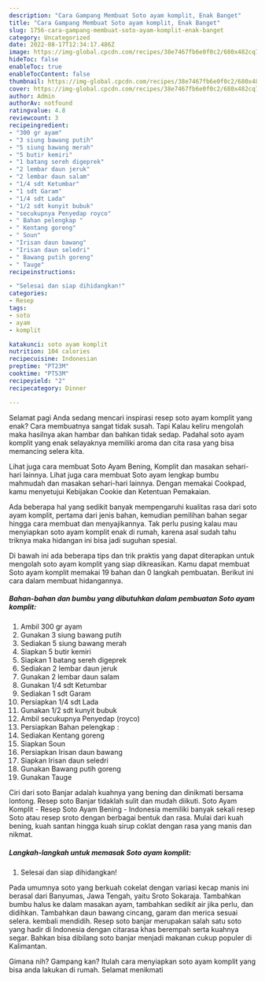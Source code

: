 ```yaml
---
description: "Cara Gampang Membuat Soto ayam komplit, Enak Banget"
title: "Cara Gampang Membuat Soto ayam komplit, Enak Banget"
slug: 1756-cara-gampang-membuat-soto-ayam-komplit-enak-banget
category: Uncategorized
date: 2022-08-17T12:34:17.486Z
image: https://img-global.cpcdn.com/recipes/38e7467fb6e0f0c2/680x482cq70/soto-ayam-komplit-foto-resep-utama.jpg
hideToc: false
enableToc: true
enableTocContent: false
thumbnail: https://img-global.cpcdn.com/recipes/38e7467fb6e0f0c2/680x482cq70/soto-ayam-komplit-foto-resep-utama.jpg
cover: https://img-global.cpcdn.com/recipes/38e7467fb6e0f0c2/680x482cq70/soto-ayam-komplit-foto-resep-utama.jpg
author: Admin
authorAv: notfound
ratingvalue: 4.8
reviewcount: 3
recipeingredient:
- "300 gr ayam"
- "3 siung bawang putih"
- "5 siung bawang merah"
- "5 butir kemiri"
- "1 batang sereh digeprek"
- "2 lembar daun jeruk"
- "2 lembar daun salam"
- "1/4 sdt Ketumbar"
- "1 sdt Garam"
- "1/4 sdt Lada"
- "1/2 sdt kunyit bubuk"
- "secukupnya Penyedap royco"
- " Bahan pelengkap "
- " Kentang goreng"
- " Soun"
- "Irisan daun bawang"
- "Irisan daun seledri"
- " Bawang putih goreng"
- " Tauge"
recipeinstructions:

- "Selesai dan siap dihidangkan!"
categories:
- Resep
tags:
- soto
- ayam
- komplit

katakunci: soto ayam komplit 
nutrition: 104 calories
recipecuisine: Indonesian
preptime: "PT23M"
cooktime: "PT53M"
recipeyield: "2"
recipecategory: Dinner

---
```



Selamat pagi Anda sedang mencari inspirasi resep soto ayam komplit yang enak? Cara membuatnya sangat tidak susah. Tapi Kalau keliru mengolah maka hasilnya akan hambar dan bahkan tidak sedap. Padahal soto ayam komplit yang enak selayaknya memiliki aroma dan cita rasa yang bisa memancing selera kita.


Lihat juga cara membuat Soto Ayam Bening, Komplit dan masakan sehari-hari lainnya. Lihat juga cara membuat Soto ayam lengkap bumbu mahmudah dan masakan sehari-hari lainnya. Dengan memakai Cookpad, kamu menyetujui Kebijakan Cookie dan Ketentuan Pemakaian.

Ada beberapa hal yang sedikit banyak mempengaruhi kualitas rasa dari soto ayam komplit, pertama dari jenis bahan, kemudian pemilihan bahan segar hingga cara membuat dan menyajikannya. Tak perlu pusing kalau mau menyiapkan soto ayam komplit enak di rumah, karena asal sudah tahu triknya maka hidangan ini bisa jadi suguhan spesial.


Di bawah ini ada beberapa tips dan trik praktis yang dapat diterapkan untuk mengolah soto ayam komplit yang siap dikreasikan. Kamu dapat membuat Soto ayam komplit memakai 19 bahan dan 0 langkah pembuatan. Berikut ini cara dalam membuat hidangannya.

<!--inarticleads1-->

##### Bahan-bahan dan bumbu yang dibutuhkan dalam pembuatan Soto ayam komplit:

1. Ambil 300 gr ayam
1. Gunakan 3 siung bawang putih
1. Sediakan 5 siung bawang merah
1. Siapkan 5 butir kemiri
1. Siapkan 1 batang sereh digeprek
1. Sediakan 2 lembar daun jeruk
1. Gunakan 2 lembar daun salam
1. Gunakan 1/4 sdt Ketumbar
1. Sediakan 1 sdt Garam
1. Persiapkan 1/4 sdt Lada
1. Gunakan 1/2 sdt kunyit bubuk
1. Ambil secukupnya Penyedap (royco)
1. Persiapkan  Bahan pelengkap :
1. Sediakan  Kentang goreng
1. Siapkan  Soun
1. Persiapkan Irisan daun bawang
1. Siapkan Irisan daun seledri
1. Gunakan  Bawang putih goreng
1. Gunakan  Tauge


Ciri dari soto Banjar adalah kuahnya yang bening dan dinikmati bersama lontong. Resep soto Banjar tidaklah sulit dan mudah diikuti. Soto Ayam Komplit - Resep Soto Ayam Bening - Indonesia memiliki banyak sekali resep Soto atau resep sroto dengan berbagai bentuk dan rasa. Mulai dari kuah bening, kuah santan hingga kuah sirup coklat dengan rasa yang manis dan nikmat. 

<!--inarticleads2-->

##### Langkah-langkah untuk memasak Soto ayam komplit:


1. Selesai dan siap dihidangkan!

Pada umumnya soto yang berkuah cokelat dengan variasi kecap manis ini berasal dari Banyumas, Jawa Tengah, yaitu Sroto Sokaraja. Tambahkan bumbu halus ke dalam masakan ayam, tambahkan sedikit air jika perlu, dan didihkan. Tambahkan daun bawang cincang, garam dan merica sesuai selera. kembali mendidih. Resep soto banjar merupakan salah satu soto yang hadir di Indonesia dengan citarasa khas berempah serta kuahnya segar. Bahkan bisa dibilang soto banjar menjadi makanan cukup populer di Kalimantan. 

Gimana nih? Gampang kan? Itulah cara menyiapkan soto ayam komplit yang bisa anda lakukan di rumah. Selamat menikmati
